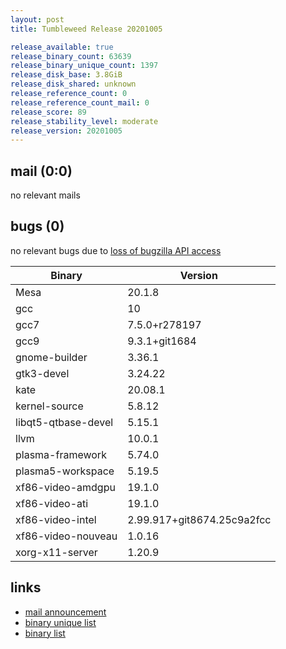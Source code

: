 ```yaml
---
layout: post
title: Tumbleweed Release 20201005

release_available: true
release_binary_count: 63639
release_binary_unique_count: 1397
release_disk_base: 3.8GiB
release_disk_shared: unknown
release_reference_count: 0
release_reference_count_mail: 0
release_score: 89
release_stability_level: moderate
release_version: 20201005
---
```


## mail (0:0)

no relevant mails

## bugs (0)

<!--more-->

no relevant bugs due to [loss of bugzilla API access](https://bugzilla.opensuse.org/show_bug.cgi?id=1157722)

Binary | Version
--- | ---
Mesa | 20.1.8
gcc | 10
gcc7 | 7.5.0+r278197
gcc9 | 9.3.1+git1684
gnome-builder | 3.36.1
gtk3-devel | 3.24.22
kate | 20.08.1
kernel-source | 5.8.12
libqt5-qtbase-devel | 5.15.1
llvm | 10.0.1
plasma-framework | 5.74.0
plasma5-workspace | 5.19.5
xf86-video-amdgpu | 19.1.0
xf86-video-ati | 19.1.0
xf86-video-intel | 2.99.917+git8674.25c9a2fcc
xf86-video-nouveau | 1.0.16
xorg-x11-server | 1.20.9

## links

- [mail announcement](https://lists.opensuse.org/opensuse-factory/2020-10/msg00031.html)
- [binary unique list](http://download.opensuse.org/history/20201005/rpm.unique.list)
- [binary list](http://download.opensuse.org/history/20201005/rpm.list)
